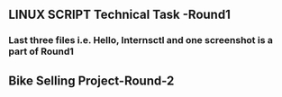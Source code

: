 ## LINUX SCRIPT Technical Task -Round1
### Last three files i.e. Hello, Internsctl and one screenshot is a part of Round1
## Bike Selling Project-Round-2
